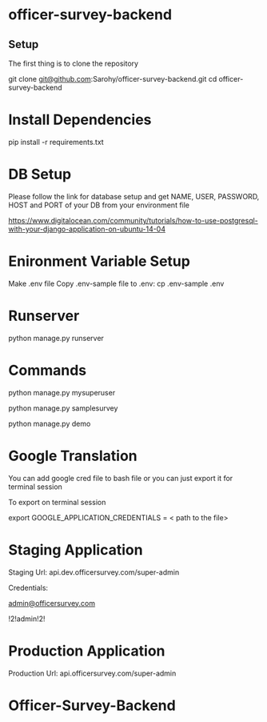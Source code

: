 # officer-survey-backend

## Setup

The first thing is to clone the repository

git clone git@github.com:Sarohy/officer-survey-backend.git
cd officer-survey-backend

# Install Dependencies

pip install -r requirements.txt

# DB Setup

Please follow the link for database setup and get NAME, USER, PASSWORD, HOST and PORT of your DB from your environment file

https://www.digitalocean.com/community/tutorials/how-to-use-postgresql-with-your-django-application-on-ubuntu-14-04

# Enironment Variable Setup

Make .env file
Copy .env-sample file to .env: cp .env-sample .env

# Runserver

python manage.py runserver

# Commands
python manage.py mysuperuser

python manage.py samplesurvey

python manage.py demo


# Google Translation 

You can add google cred file to bash file or you can just export it for terminal session

To export on terminal session

export GOOGLE_APPLICATION_CREDENTIALS = < path to the file>


# Staging Application

Staging Url: api.dev.officersurvey.com/super-admin

Credentials:

admin@officersurvey.com

!2!admin!2!

# Production Application

Production Url: api.officersurvey.com/super-admin
# Officer-Survey-Backend
